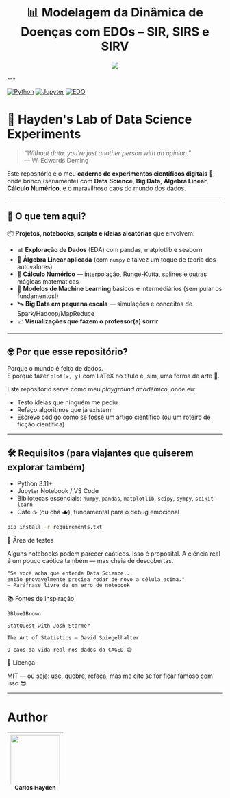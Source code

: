 <h1 align="center">  📊 Modelagem da Dinâmica de Doenças com EDOs – SIR, SIRS e SIRV </h1>



<p align="center">
<img src="http://img.shields.io/static/v1?label=STATUS&message=Em%20Desenvolvimento&color=GREEN&style=for-the-badge"/>
</p>
---



[![Python](https://img.shields.io/badge/Python-3.10%2B-blue?logo=python)](https://www.python.org/)
[![Jupyter](https://img.shields.io/badge/Jupyter-Notebook-orange?logo=jupyter)](https://jupyter.org/)
[![EDO](https://img.shields.io/badge/Math-EDO-green.svg)](LICENSE)


# 🧪 Hayden's Lab of Data Science Experiments

> _“Without data, you're just another person with an opinion.”_  
> — W. Edwards Deming

Este repositório é o meu **caderno de experimentos científicos digitais** 🧬, onde brinco (seriamente) com **Data Science**, **Big Data**, **Álgebra Linear**, **Cálculo Numérico**, e o maravilhoso caos do mundo dos dados.

---

## 🚀 O que tem aqui?

📦 **Projetos, notebooks, scripts e ideias aleatórias** que envolvem:

- 📊 **Exploração de Dados** (EDA) com pandas, matplotlib e seaborn
- 📐 **Álgebra Linear aplicada** (com `numpy` e talvez um toque de teoria dos autovalores)
- 🔢 **Cálculo Numérico** — interpolação, Runge-Kutta, splines e outras mágicas matemáticas
- 🧠 **Modelos de Machine Learning** básicos e intermediários (sem pular os fundamentos!)
- 🛰️ **Big Data em pequena escala** — simulações e conceitos de Spark/Hadoop/MapReduce
- 📈 **Visualizações que fazem o professor(a) sorrir**

---

## 🤓 Por que esse repositório?

Porque o mundo é feito de dados.  
E porque fazer `plot(x, y)` com LaTeX no título é, sim, uma forma de arte 🎨.

Este repositório serve como meu _playground acadêmico_, onde eu:

- Testo ideias que ninguém me pediu
- Refaço algoritmos que já existem
- Escrevo código como se fosse um artigo científico (ou um roteiro de ficção científica)

---

## 🛠 Requisitos (para viajantes que quiserem explorar também)

- Python 3.11+
- Jupyter Notebook / VS Code
- Bibliotecas essenciais: `numpy`, `pandas`, `matplotlib`, `scipy`, `sympy`, `scikit-learn`
- Café ☕ (ou chá 🫖), fundamental para o debug emocional

```bash
pip install -r requirements.txt
```

🧪 Área de testes

Alguns notebooks podem parecer caóticos. Isso é proposital. A ciência real é um pouco caótica também — mas cheia de descobertas.

    "Se você acha que entende Data Science...
    então provavelmente precisa rodar de novo a célula acima."
    — Paráfrase livre de um erro de notebook


📚 Fontes de inspiração

    3Blue1Brown

    StatQuest with Josh Starmer

    The Art of Statistics – David Spiegelhalter

    O caos da vida real nos dados da CAGED 😅

🧠 Licença

MIT — ou seja: use, quebre, refaça, mas me cite se for ficar famoso com isso 😎




---
# Author

| [<img src="https://avatars.githubusercontent.com/u/79289647?v=4" width=115><br><sub>Carlos Hayden</sub>](https://github.com/JunhaumHayden) |
| :---: |